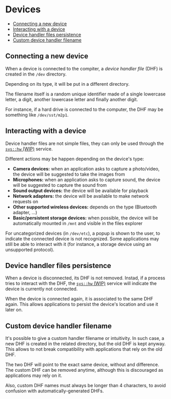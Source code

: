 # Devices

- [Connecting a new device](#connecting-a-new-device)
- [Interacting with a device](#interacting-with-a-device)
- [Device handler files persistence](#device-handler-files-persistence)
- [Custom device handler filename](#custom-device-handler-filename)

## Connecting a new device

When a device is connected to the compiter, a *device handler file* (DHF) is
created in the `/dev` directory.

Depending on its type, it will be put in a different directory.

The filename itself is a random unique identifier made of a single
lowercase letter, a digit, another lowercase letter and finally
another digit.

For instance, if a hard drive is connected to the computer, the DHF may be
something like `/dev/sst/m2p1`.

## Interacting with a device

Device handler files are not simple files, they can only be used through the [`sys::hw` (WIP)]() service.

Different actions may be happen depending on the device's type:

- **Camera devices:** when an application asks to capture a photo/video, the device will be suggested to take the images from
- **Microphones:** when an application asks to capture sound, the device will be suggested to capture the sound from
- **Sound output devices:** the device will be available for playback
- **Network adapters:** the device will be available to make network requests on
- **Other supported wireless devices:** depends on the type (Bluetooth adapter, ...)
- **Basic/persistent storage devices:** when possible, the device will be automatically mounted in `/mnt` and visible in the files explorer

For uncategorized devices (in `/dev/etc`), a popup is shown to the user, to indicate the connected device is not
recognized. Some applications may still be able to interact with it (for instance, a storage device using an
unsupported protocol).

## Device handler files persistence

When a device is disconnected, its DHF is not removed. Instad, if a process tries to interact with the DHF, the
[`sys::hw` (WIP)]() service will indicate the device is currently not connected.

When the device is connected again, it is associated to the same DHF again. This allows applications to persist
the device's location and use it later on.

## Custom device handler filename

It's possible to give a custom handler filename or intuitivity. In such case, a new DHF is created in the related
directory, but the old DHF is kept anyway. This allows to not break compatibility with applications that rely
on the old DHF.

The two DHF will point to the exact same device, without and difference. The custom DHF can be removed anytime,
although this is discouraged as applications may rely on it.

Also, custom DHF names must always be longer than 4 characters, to avoid confusion with automatically-generated DHFs.